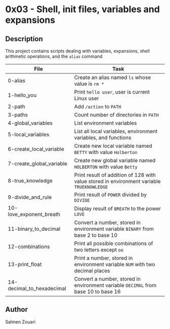 # 0x03 - Shell, init files, variables and expansions
## Description

This project contains scripts dealing with variables, expansions, shell arithmetic operations, and the `alias` command

File | Task
-----|-----
0-alias | Create an alias named `ls` whose value is `rm *`
1-hello_you | Print `hello user`, user is current Linux user
2-path | Add `/action` to `PATH`
3-paths | Count number of directories in `PATH`
4-global_variables | List environment variables
5-local_variables | List all local variables, environment variables, and functions
6-create_local_variable | Create new local variable named `BETTY` with value `Holberton`
7-create_global_variable | Create new global variable named `HOLBERTON` with value `Betty`
8-true_knowledge | Print result of addition of 128 with value stored in environment variable `TRUEKNOWLEDGE`
9-divide_and_rule | Print result of `POWER` divided by `DIVIDE` 
10-love_exponent_breath | Display result of `BREATH` to the power `LOVE`
11-binary_to_decimal | Convert a number, stored in environment variable `BINARY` from base 2 to base 10
12-combinations | Print all possible combinations of two letters except `oo`
13-print_float | Print a number, stored in environment variable `NUM` with two decimal places
14-decimal_to_hexadecimal | Convert a number, stored in environment variable `DECIMAL` from base 10 to base 16
## Author
Salmen Zouari
